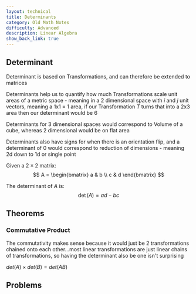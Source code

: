 ```yaml
---
layout: technical
title: Determinants
category: Old Math Notes
difficulty: Advanced
description: Linear Algebra
show_back_link: true
---
```


## Determinant
Determinant is based on Transformations, and can therefore be extended to matrices

Determinants help us to quantify how much Transformations scale unit areas of a metric space - meaning in a 2 dimensional space with $i$ and $j$ unit vectors, meaning a 1x1 = 1 area, if our Transformation $T$ turns that into a 2x3 area then our determinant would be 6

Determinants for 3 dimensional spaces would correspond to Volume of a cube, whereas 2 dimensional would be on flat area

Determinants also have signs for when there is an orientation flip, and a determinant of 0 would correspond to reduction of dimensions - meaning 2d down to 1d or single point

Given a $2 \times 2$ matrix:
$$
A = \begin{bmatrix}
a & b \\
c & d
\end{bmatrix}
$$

The determinant of $A$ is:
$$
\det(A) = ad - bc
$$

## Theorems

### Commutative Product
The commutativity makes sense because it would just be 2 transformations chained onto each other...most linear transformations are just linear chains of transformations, so having the determinant also be one isn't surprising

$det(A) \times det(B) = det(AB)$

## Problems